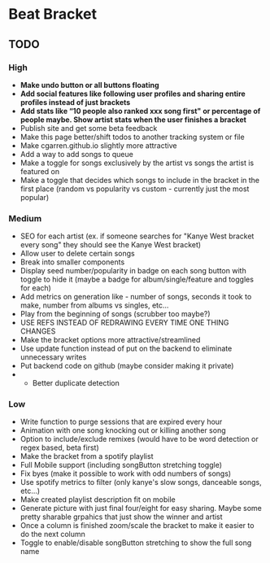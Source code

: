 # Beat Bracket
## TODO
### High
- **Make undo button or all buttons floating**
- **Add social features like following user profiles and sharing entire profiles instead of just brackets**
- **Add stats like “10 people also ranked xxx song first" or percentage of people maybe. Show artist stats when the user finishes a bracket**
- Publish site and get some beta feedback
- Make this page better/shift todos to another tracking system or file
- Make cgarren.github.io slightly more attractive
- Add a way to add songs to queue
- Make a toggle for songs exclusively by the artist vs songs the artist is featured on
- Make a toggle that decides which songs to include in the bracket in the first place (random vs popularity vs custom - currently just the most popular)
### Medium
- SEO for each artist (ex. if someone searches for "Kanye West bracket every song" they should see the Kanye West bracket)
- Allow user to delete certain songs
- Break into smaller components
- Display seed number/popularity in badge on each song button with toggle to hide it (maybe a badge for album/single/feature and toggles for each)
- Add metrics on generation like - number of songs, seconds it took to make, number from albums vs singles, etc...
- Play from the beginning of songs (scrubber too maybe?)
- USE REFS INSTEAD OF REDRAWING EVERY TIME ONE THING CHANGES
- Make the bracket options more attractive/streamlined
- Use update function instead of put on the backend to eliminate unnecessary writes
- Put backend code on github (maybe consider making it private)
- - Better duplicate detection
### Low
- Write function to purge sessions that are expired every hour
- Animation with one song knocking out or killing another song
- Option to include/exclude remixes (would have to be word detection or regex based, beta first)
- Make the bracket from a spotify playlist
- Full Mobile support (including songButton stretching toggle)
- Fix byes (make it possible to work with odd numbers of songs)
- Use spotify metrics to filter (only kanye's slow songs, danceable songs, etc...)
- Make created playlist description fit on mobile
- Generate picture with just final four/eight for easy sharing. Maybe some pretty sharable grpahics that just show the winner and artist
- Once a column is finished zoom/scale the bracket to make it easier to do the next column
- Toggle to enable/disable songButton stretching to show the full song name